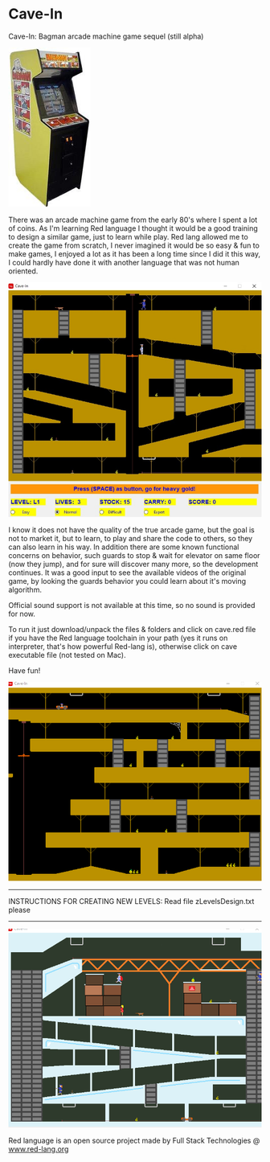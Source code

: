 # Cave-In
Cave-In: Bagman arcade machine game sequel (still alpha)

![Test Image 0](/bagman.jpg)

There was an arcade machine game from the early 80's where I spent a lot of coins. As I'm learning Red language I thought it would be a good training to design a similar game, just to learn while play. Red lang allowed me to create the game from scratch, I never imagined it would be so easy & fun to make games, I enjoyed a lot as it has been a long time since I did it this way, I could hardly have done it with another language that was not human oriented. 

![Test Image 1](/cavein.jpg)

I know it does not have the quality of the true arcade game, but the goal is not to market it, but to learn, to play and share the code to others, so they can also learn in his way. In addition there are some known functional concerns on behavior, such guards to stop & wait for elevator on same floor (now they jump), and for sure will discover many more, so the development continues. It was a good input to see the available videos of the original game, by looking the guards behavior you could learn about it's moving algorithm.

Official sound support is not available at this time, so no sound is provided for now.

To run it just download/unpack the files & folders and click on cave.red file if you have the Red language toolchain in your path (yes it runs on interpreter, that's how powerful Red-lang is), otherwise click on cave executable file (not tested on Mac).

Have fun!

![Test Image 2](/Level.gif)

**********************************************************************************************************
INSTRUCTIONS FOR CREATING NEW LEVELS: Read file  zLevelsDesign.txt   please
**********************************************************************************************************

![Test Image 3](/Levelb.gif)

Red language is an open source project made by Full Stack Technologies @ www.red-lang.org

